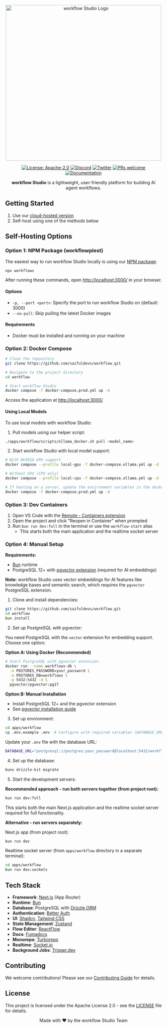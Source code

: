 <p align="center">
  <img src="apps/workflow/public/static/workflow.png" alt="workflow Studio Logo" width="500"/>
</p>

<p align="center">
  <a href="https://www.apache.org/licenses/LICENSE-2.0"><img src="https://img.shields.io/badge/License-Apache%202.0-blue.svg" alt="License: Apache-2.0"></a>
  <a href="https://discord.gg/Hr4UWYEcTT"><img src="https://img.shields.io/badge/Discord-Join%20Server-7289DA?logo=discord&logoColor=white" alt="Discord"></a>
  <a href="https://x.com/workflowsai"><img src="https://img.shields.io/twitter/follow/workflowsai?style=social" alt="Twitter"></a>
  <a href="https://github.com/workflowsai/workflow/pulls"><img src="https://img.shields.io/badge/PRs-welcome-brightgreen.svg" alt="PRs welcome"></a>
  <a href="https://docs.workflows.ai"><img src="https://img.shields.io/badge/Docs-visit%20documentation-blue.svg" alt="Documentation"></a>
</p>

<p align="center">
  <strong>workflow Studio</strong> is a lightweight, user-friendly platform for building AI agent workflows.
</p>

## Getting Started

1. Use our [cloud-hosted version](https://workflows.ai)
2. Self-host using one of the methods below

## Self-Hosting Options

### Option 1: NPM Package (workflowplest)

The easiest way to run workflow Studio locally is using our [NPM package](https://www.npmjs.com/package/workflows?activeTab=readme):

```bash
npx workflows
```

After running these commands, open [http://localhost:3000/](http://localhost:3000/) in your browser.

#### Options

- `-p, --port <port>`: Specify the port to run workflow Studio on (default: 3000)
- `--no-pull`: Skip pulling the latest Docker images

#### Requirements

- Docker must be installed and running on your machine

### Option 2: Docker Compose

```bash
# Clone the repository
git clone https://github.com/saifuldevs/workflow.git

# Navigate to the project directory
cd workflow

# Start workflow Studio
docker compose -f docker-compose.prod.yml up -d
```

Access the application at [http://localhost:3000/](http://localhost:3000/)

#### Using Local Models

To use local models with workflow Studio:

1. Pull models using our helper script:

```bash
./apps/workflow/scripts/ollama_docker.sh pull <model_name>
```

2. Start workflow Studio with local model support:

```bash
# With NVIDIA GPU support
docker compose --profile local-gpu -f docker-compose.ollama.yml up -d

# Without GPU (CPU only)
docker compose --profile local-cpu -f docker-compose.ollama.yml up -d

# If hosting on a server, update the environment variables in the docker-compose.prod.yml file to include the server's public IP then start again (OLLAMA_URL to i.e. http://1.1.1.1:11434)
docker compose -f docker-compose.prod.yml up -d
```

### Option 3: Dev Containers

1. Open VS Code with the [Remote - Containers extension](https://marketplace.visualstudio.com/items?itemName=ms-vscode-remote.remote-containers)
2. Open the project and click "Reopen in Container" when prompted
3. Run `bun run dev:full` in the terminal or use the `workflow-start` alias
   - This starts both the main application and the realtime socket server

### Option 4: Manual Setup

**Requirements:**

- [Bun](https://bun.sh/) runtime
- PostgreSQL 12+ with [pgvector extension](https://github.com/pgvector/pgvector) (required for AI embeddings)

**Note:** workflow Studio uses vector embeddings for AI features like knowledge bases and semantic search, which requires the `pgvector` PostgreSQL extension.

1. Clone and install dependencies:

```bash
git clone https://github.com/saifuldevs/workflow.git
cd workflow
bun install
```

2. Set up PostgreSQL with pgvector:

You need PostgreSQL with the `vector` extension for embedding support. Choose one option:

**Option A: Using Docker (Recommended)**

```bash
# Start PostgreSQL with pgvector extension
docker run --name workflows-db \
  -e POSTGRES_PASSWORD=your_password \
  -e POSTGRES_DB=workflows \
  -p 5432:5432 -d \
  pgvector/pgvector:pg17
```

**Option B: Manual Installation**

- Install PostgreSQL 12+ and the pgvector extension
- See [pgvector installation guide](https://github.com/pgvector/pgvector#installation)

3. Set up environment:

```bash
cd apps/workflow
cp .env.example .env  # Configure with required variables (DATABASE_URL, BETTER_AUTH_SECRET, BETTER_AUTH_URL)
```

Update your `.env` file with the database URL:

```bash
DATABASE_URL="postgresql://postgres:your_password@localhost:5432/workflows"
```

4. Set up the database:

```bash
bunx drizzle-kit migrate
```

5. Start the development servers:

**Recommended approach - run both servers together (from project root):**

```bash
bun run dev:full
```

This starts both the main Next.js application and the realtime socket server required for full functionality.

**Alternative - run servers separately:**

Next.js app (from project root):

```bash
bun run dev
```

Realtime socket server (from `apps/workflow` directory in a separate terminal):

```bash
cd apps/workflow
bun run dev:sockets
```

## Tech Stack

- **Framework**: [Next.js](https://nextjs.org/) (App Router)
- **Runtime**: [Bun](https://bun.sh/)
- **Database**: PostgreSQL with [Drizzle ORM](https://orm.drizzle.team)
- **Authentication**: [Better Auth](https://better-auth.com)
- **UI**: [Shadcn](https://ui.shadcn.com/), [Tailwind CSS](https://tailwindcss.com)
- **State Management**: [Zustand](https://zustand-demo.pmnd.rs/)
- **Flow Editor**: [ReactFlow](https://reactflow.dev/)
- **Docs**: [Fumadocs](https://fumadocs.vercel.app/)
- **Monorepo**: [Turborepo](https://turborepo.org/)
- **Realtime**: [Socket.io](https://socket.io/)
- **Background Jobs**: [Trigger.dev](https://trigger.dev/)

## Contributing

We welcome contributions! Please see our [Contributing Guide](.github/CONTRIBUTING.md) for details.

## License

This project is licensed under the Apache License 2.0 - see the [LICENSE](LICENSE) file for details.

<p align="center">Made with ❤️ by the workflow Studio Team</p>
